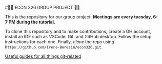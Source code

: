 #🪻🪼 ECON 326 GROUP PROJECT 🪼🪻

This is the repository for our group project. **Meetings are every tuesday, 6-7 PM during the tutorial.**

To clone this repository and to make contributions, create a GH account, install an IDE such as VSCode, Git, and GitHub desktop. Follow the setup instructions for each one. Finally, *clone* the repo using `https://github.com/Irene-Berezin/econ326.git`.

[Useful guides for all things git-related](https://docs.github.com/en/get-started/start-your-journey/git-and-github-learning-resources)

